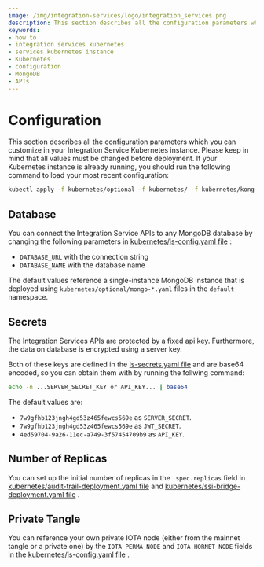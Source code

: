 ```yaml
---
image: /img/integration-services/logo/integration_services.png
description: This section describes all the configuration parameters which you can customize in your Integration Service Kubernetes instance.
keywords:
- how to
- integration services kubernetes
- services kubernetes instance
- Kubernetes
- configuration
- MongoDB
- APIs
---
```

# Configuration

This section describes all the configuration parameters which you can customize in your Integration Service Kubernetes
instance. Please keep in mind that all values must be changed before deployment. If your Kubernetes instance is already
running, you should run the following command to load your most recent configuration:

```bash
kubectl apply -f kubernetes/optional -f kubernetes/ -f kubernetes/kong-gw
```

## Database

You can connect the Integration Service APIs to any MongoDB database by changing the following parameters
in  [kubernetes/is-config.yaml file](https://github.com/iotaledger/integration-services/blob/master/kubernetes/is-config.yaml) :

- `DATABASE_URL` with the connection string
- `DATABASE_NAME` with the database name

The default values reference a single-instance MongoDB instance that is deployed
using `kubernetes/optional/mongo-*.yaml` files in the `default` namespace.

## Secrets

The Integration Services APIs are protected by a fixed api key. Furthermore, the data on database is encrypted using a
server key.

Both of these keys are defined in
the [is-secrets.yaml file](https://github.com/iotaledger/integration-services/blob/master/kubernetes/is-secrets.yaml)
and are base64 encoded, so you can obtain them with by running the follwing command:

```bash
echo -n ...SERVER_SECRET_KEY or API_KEY... | base64
```

The default values are:

- `7w9gfhb123jngh4gd53z465fewcs569e` as `SERVER_SECRET`.
- `7w9gfhb123jngh4gd53z465fewcs569e` as `JWT_SECRET`.
- `4ed59704-9a26-11ec-a749-3f57454709b9` as `API_KEY`.

## Number of Replicas

You can set up the initial number of replicas in the `.spec.replicas` field
in [kubernetes/audit-trail-deployment.yaml  file](https://github.com/iotaledger/integration-services/blob/master/kubernetes/audit-trail-deployment.yaml) and [kubernetes/ssi-bridge-deployment.yaml  file](https://github.com/iotaledger/integration-services/blob/master/kubernetes/ssi-bridge-deployment.yaml)
.

## Private Tangle

You can reference your own private IOTA node (either from the mainnet tangle or a private one) by the `IOTA_PERMA_NODE`
and `IOTA_HORNET_NODE` fields in
the [kubernetes/is-config.yaml file](https://github.com/iotaledger/integration-services/blob/master/kubernetes/is-config.yaml)
.
